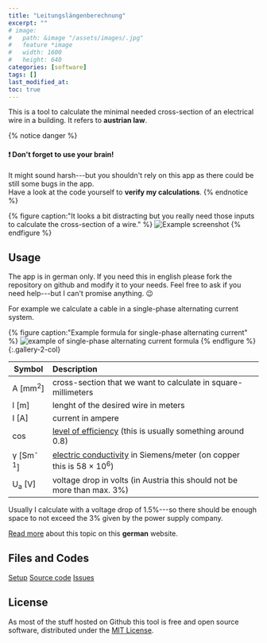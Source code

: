 ```yaml
---
title: "Leitungslängenberechnung"
excerpt: ""
# image:
#   path: &image "/assets/images/.jpg"
#   feature *image
#   width: 1600
#   height: 640
categories: [software]
tags: []
last_modified_at: 
toc: true
---
```


This is a tool to calculate the minimal needed cross-section of an electrical wire in a building. It refers to **austrian law**.

{% notice danger %}
#### :exclamation: Don't forget to use your brain!

It might sound harsh---but you shouldn't rely on this app as there could be still some bugs in the app.  
Have a look at the code yourself to **verify my calculations**.
{% endnotice %}

{% figure caption:"It looks a bit distracting but you really need those inputs to calculate the cross-section of a wire." %}
  ![Example screenshot](/assets/images/leitungslaengenberechnung.jpg)
{% endfigure %}

## Usage

The app is in german only. If you need this in english please fork the repository on github and modify it to your needs. Feel free to ask if you need help---but I can't promise anything. :wink:

For example we calculate a cable in a single-phase alternating current system.

{% figure caption:"Example formula for single-phase alternating current" %}
  ![example of single-phase alternating current formula](/assets/images/leitungslaengenberechnung_equation.png)
{% endfigure %}
{:.gallery-2-col}

| Symbol                      | Description |
| ---                         | :---        |
| A \[mm<sup>2</sup>\]        | cross-section that we want to calculate in square-millimeters|
| l \[m\]                     | lenght of the desired wire in meters|
| I \[A\]                     | current in ampere |
| cos                         | [level of efficiency][1] (this is usually something around 0.8) |
| &gamma; \[Sm<sup>-1</sup>\] | [electric conductivity][2] in Siemens/meter (on copper this is 58 &times; 10<sup>6</sup>) |
| U<sub>a</sub> \[V\]         | voltage drop in volts (in Austria this should not be more than max. 3%) |

[1]: https://en.wikipedia.org/wiki/Efficiency#In_physics
[2]: https://en.wikipedia.org/wiki/Electrical_resistivity_and_conductivity#Resistivity_and_conductivity_of_various_materials

Usually I calculate with a voltage drop of 1.5%---so there should be enough space to not exceed the 3% given by the power supply company.

[Read more](https://www.schalter-steckdosen-shop24.de/ratgeber/faq/themen/berechnung-leitungslaenge-und-leitungsquerschnitte.php) about this topic on this **german** website.

## Files and Codes

<p markdown="0">
  <a href="https://tools.dore.pw/Leitungslaengenberechnung/setup.exe" class="btn">Setup</a>
  <a href="https://github.com/freefallcid/leitungslaengenberechnung" class="btn">Source code</a>
  <a href="https://github.com/freefallcid/leitungslaengenberechnung/issues" class="btn">Issues</a>
</p>

## License

As most of the stuff hosted on Github this tool is free and open source software, distributed under the [MIT License](https://github.com/freefallcid/leitungslaengenberechnung/blob/master/LICENSE).
